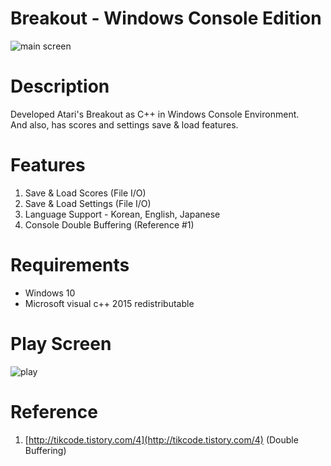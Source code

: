 # Breakout - Windows Console Edition


![main screen](img/main_screen.gif)

# Description

Developed Atari's Breakout as C++ in Windows Console Environment.  
And also, has scores and settings save & load features.

# Features


1. Save & Load Scores (File I/O)
2. Save & Load Settings (File I/O)
3. Language Support - Korean, English, Japanese
4. Console Double Buffering (Reference #1)

# Requirements


- Windows 10
- Microsoft visual c++ 2015 redistributable

# Play Screen

![play](img/play.gif)

# Reference

1. [http://tikcode.tistory.com/4](http://tikcode.tistory.com/4) (Double Buffering)
